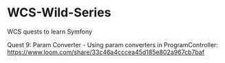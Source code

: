 # WCS-Wild-Series
WCS quests to learn Symfony

Quest 9: Param Converter - Using param converters in ProgramController: https://www.loom.com/share/33c46a4cccea45d185e802a967cb7baf

